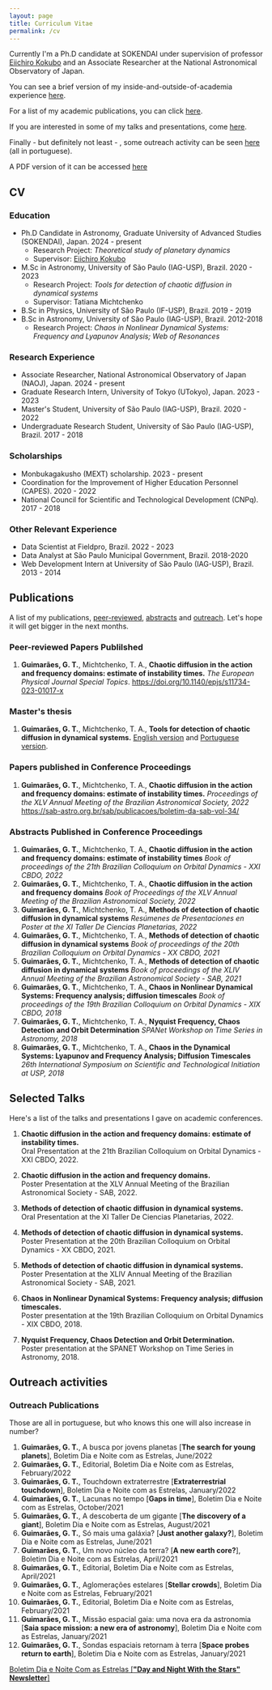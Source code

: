 ```yaml
---
layout: page
title: Curriculum Vitae
permalink: /cv
---
```


Currently I'm a Ph.D candidate at SOKENDAI under supervision of professor [Eiichiro Kokubo](https://www.cfca.nao.ac.jp/~kokubo/) and an Associate Researcher at the National Astronomical Observatory of Japan.

You can see a brief version of my inside-and-outside-of-academia experience [here](#cv).

For a list of my academic publications, you can click [here](#publications).

If you are interested in some of my talks and presentations, come [here](#selected-talks).

Finally - but definitely not least - , some outreach activity can be seen [here](#outreach-activities) (all in portuguese).

A PDF version of it can be accessed [here](https://github.com/gabrieltxg/gabrieltxg.github.io/blob/main/public/cv_gabriel.pdf)

## CV
### Education
* Ph.D Candidate in Astronomy, Graduate University of Advanced Studies (SOKENDAI), Japan. 2024 - present
  * Research Project: _Theoretical study of planetary dynamics_
  * Supervisor: [Eiichiro Kokubo](https://www.cfca.nao.ac.jp/~kokubo/)
* M.Sc in Astronomy, University of São Paulo (IAG-USP), Brazil. 2020 - 2023
  * Research Project: _Tools for detection of chaotic diffusion in dynamical systems_
  * Supervisor: Tatiana Michtchenko
* B.Sc in Physics, University of São Paulo (IF-USP), Brazil. 2019 - 2019
* B.Sc in Astronomy, University of São Paulo (IAG-USP), Brazil. 2012-2018
  * Research Project: _Chaos in Nonlinear Dynamical Systems: Frequency and Lyapunov Analysis; Web of Resonances_

### Research Experience
* Associate Researcher, National Astronomical Observatory of Japan (NAOJ), Japan. 2024 - present
* Graduate Research Intern, University of Tokyo (UTokyo), Japan. 2023 - 2023
* Master's Student, University of São Paulo (IAG-USP), Brazil. 2020 - 2022
* Undergraduate Research Student, University of São Paulo (IAG-USP), Brazil. 2017 - 2018

### Scholarships
* Monbukagakusho (MEXT) scholarship. 2023 - present
* Coordination for the Improvement of Higher Education Personnel (CAPES). 2020 - 2022
* National Council for Scientific and Technological Development (CNPq). 2017 - 2018

### Other Relevant Experience
* Data Scientist at Fieldpro, Brazil. 2022 - 2023
* Data Analyst at São Paulo Municipal Government, Brazil. 2018-2020
* Web Development Intern at University of São Paulo (IAG-USP), Brazil. 2013 - 2014

## Publications

A list of my publications, [peer-reviewed](#peer-reviewed-papers-publilshed), [abstracts](#papers-published-in-conference-proceedings) and [outreach](#outreach-publications). Let's hope it will get bigger in the next months.

### Peer-reviewed Papers Publilshed

1. **Guimarães, G. T.**, Michtchenko, T. A., **Chaotic diffusion in the action and frequency domains: estimate of instability times.** _The European Physical Journal Special Topics_.
   https://doi.org/10.1140/epjs/s11734-023-01017-x

### Master's thesis
1. **Guimarães, G. T.**, Michtchenko, T. A., **Tools for detection of chaotic diffusion in dynamical systems.**
[English version](https://www.researchgate.net/publication/374060570_Tools_for_analysis_of_chaotic_diffusion_in_dynamical_systems_Ferramentas_para_analise_de_difusao_caotica_em_sistemas_dinamicos) and [Portuguese version](https://www.teses.usp.br/teses/disponiveis/14/14131/tde-05052023-132228/en.php).


### Papers published in Conference Proceedings
1. **Guimarães, G. T.**, Michtchenko, T. A., **Chaotic diffusion in the action and frequency domains: estimate of instability times.** _Proceedings of the XLV Annual Meeting of the Brazilian Astronomical Society, 2022_
https://sab-astro.org.br/sab/publicacoes/boletim-da-sab-vol-34/

### Abstracts Published in Conference Proceedings
1. **Guimarães, G. T.**, Michtchenko, T. A., **Chaotic diffusion in the action and frequency domains: estimate of instability times** _Book of proceedings of the 21th Brazilian Colloquium on Orbital Dynamics - XXI CBDO, 2022_
2. **Guimarães, G. T.**, Michtchenko, T. A., **Chaotic diffusion in the action and frequency domains** _Book of Proceedings of the XLV Annual Meeting of the Brazilian Astronomical Society, 2022_
3. **Guimarães, G. T.**, Michtchenko, T. A., **Methods of detection of chaotic diffusion in dynamical systems** _Resúmenes de Presentaciones en Poster at the XI Taller De Ciencias Planetarias, 2022_
4. **Guimarães, G. T.**, Michtchenko, T. A., **Methods of detection of chaotic diffusion in dynamical systems** _Book of proceedings of the 20th Brazilian Colloquium on Orbital Dynamics - XX CBDO, 2021_
5. **Guimarães, G. T.**, Michtchenko, T. A., **Methods of detection of chaotic diffusion in dynamical systems** _Book of proceedings of the XLIV Annual Meeting of the Brazilian Astronomical Society - SAB, 2021_
6. **Guimarães, G. T.**, Michtchenko, T. A., **Chaos in Nonlinear Dynamical Systems: Frequency analysis; diffusion timescales** _Book of proceedings of the 19th Brazilian Colloquium on Orbital Dynamics - XIX CBDO, 2018_
7. **Guimarães, G. T.**, Michtchenko, T. A., **Nyquist Frequency, Chaos Detection and Orbit Determination** _SPANet Workshop on Time Series in Astronomy, 2018_
8. **Guimarães, G. T.**, Michtchenko, T. A., **Chaos in the Dynamical Systems: Lyapunov and Frequency Analysis; Diffusion Timescales** _26th International Symposium on Scientific and Technological Initiation at USP, 2018_

## Selected Talks

Here's a list of the talks and presentations I gave on academic conferences.

1. **Chaotic diffusion in the action and frequency domains: estimate of instability times.** <br> Oral Presentation at the 21th Brazilian Colloquium on Orbital Dynamics - XXI CBDO, 2022.

2. **Chaotic diffusion in the action and frequency domains.** <br>Poster Presentation at the XLV Annual Meeting of the Brazilian Astronomical Society - SAB, 2022.

3. **Methods of detection of chaotic diffusion in dynamical systems.** <br>Oral Presentation at the XI Taller De Ciencias Planetarias, 2022.

4. **Methods of detection of chaotic diffusion in dynamical systems.** <br>Poster Presentation at the 20th Brazilian Colloquium on Orbital Dynamics - XX CBDO, 2021.
    
5. **Methods of detection of chaotic diffusion in dynamical systems.** <br>Poster Presentation at the XLIV Annual Meeting of the Brazilian Astronomical Society - SAB, 2021.

6. **Chaos in Nonlinear Dynamical Systems: Frequency analysis; diffusion timescales.** <br>Poster presentation at the 19th Brazilian Colloquium on Orbital Dynamics - XIX CBDO, 2018.

7. **Nyquist Frequency, Chaos Detection and Orbit Determination.** <br>Poster presentation at the SPANET Workshop on Time Series in Astronomy, 2018.

## Outreach activities

### Outreach Publications

Those are all in portuguese, but who knows this one will also increase in number?

1. **Guimarães, G. T.**, A busca por jovens planetas [**The search for young planets**], Boletim Dia e Noite com as Estrelas, June/2022
2. **Guimarães, G. T.**, Editorial, Boletim Dia e Noite com as Estrelas, February/2022
3. **Guimarães, G. T.**, Touchdown extraterrestre [**Extraterrestrial touchdown**], Boletim Dia e Noite com as Estrelas, January/2022
4. **Guimarães, G. T.**, Lacunas no tempo [**Gaps in time**], Boletim Dia e Noite com as Estrelas, October/2021
5. **Guimarães, G. T.**, A descoberta de um gigante [**The discovery of a giant**], Boletim Dia e Noite com as Estrelas, August/2021
6. **Guimarães, G. T.**, Só mais uma galáxia? [**Just another galaxy?**], Boletim Dia e Noite com as Estrelas, June/2021
7. **Guimarães, G. T.**, Um novo núcleo da terra? [**A new earth core?**], Boletim Dia e Noite com as Estrelas, April/2021
8. **Guimarães, G. T.**, Editorial, Boletim Dia e Noite com as Estrelas, April/2021
9. **Guimarães, G. T.**, Aglomerações estelares [**Stellar crowds**], Boletim Dia e Noite com as Estrelas, February/2021
10. **Guimarães, G. T.**, Editorial, Boletim Dia e Noite com as Estrelas, February/2021
11. **Guimarães, G. T.**, Missão espacial gaia: uma nova era da astronomia [**Saia space mission: a new era of astronomy**], Boletim Dia e Noite com as Estrelas, January/2021
12. **Guimarães, G. T.**, Sondas espaciais retornam à terra [**Space probes return to earth**], Boletim Dia e Noite com as Estrelas, January/2021  

[Boletim Dia e Noite Com as Estrelas [**"Day and Night With the Stars" Newsletter**]](https://www.iag.usp.br/astronomia/boletim_dnce)

